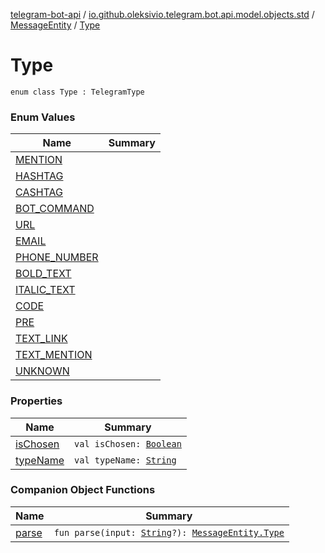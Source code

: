 [telegram-bot-api](../../../index.md) / [io.github.oleksivio.telegram.bot.api.model.objects.std](../../index.md) / [MessageEntity](../index.md) / [Type](./index.md)

# Type

`enum class Type : TelegramType`

### Enum Values

| Name | Summary |
|---|---|
| [MENTION](-m-e-n-t-i-o-n.md) |  |
| [HASHTAG](-h-a-s-h-t-a-g.md) |  |
| [CASHTAG](-c-a-s-h-t-a-g.md) |  |
| [BOT_COMMAND](-b-o-t_-c-o-m-m-a-n-d.md) |  |
| [URL](-u-r-l.md) |  |
| [EMAIL](-e-m-a-i-l.md) |  |
| [PHONE_NUMBER](-p-h-o-n-e_-n-u-m-b-e-r.md) |  |
| [BOLD_TEXT](-b-o-l-d_-t-e-x-t.md) |  |
| [ITALIC_TEXT](-i-t-a-l-i-c_-t-e-x-t.md) |  |
| [CODE](-c-o-d-e.md) |  |
| [PRE](-p-r-e.md) |  |
| [TEXT_LINK](-t-e-x-t_-l-i-n-k.md) |  |
| [TEXT_MENTION](-t-e-x-t_-m-e-n-t-i-o-n.md) |  |
| [UNKNOWN](-u-n-k-n-o-w-n.md) |  |

### Properties

| Name | Summary |
|---|---|
| [isChosen](is-chosen.md) | `val isChosen: `[`Boolean`](https://kotlinlang.org/api/latest/jvm/stdlib/kotlin/-boolean/index.html) |
| [typeName](type-name.md) | `val typeName: `[`String`](https://kotlinlang.org/api/latest/jvm/stdlib/kotlin/-string/index.html) |

### Companion Object Functions

| Name | Summary |
|---|---|
| [parse](parse.md) | `fun parse(input: `[`String`](https://kotlinlang.org/api/latest/jvm/stdlib/kotlin/-string/index.html)`?): `[`MessageEntity.Type`](./index.md) |

